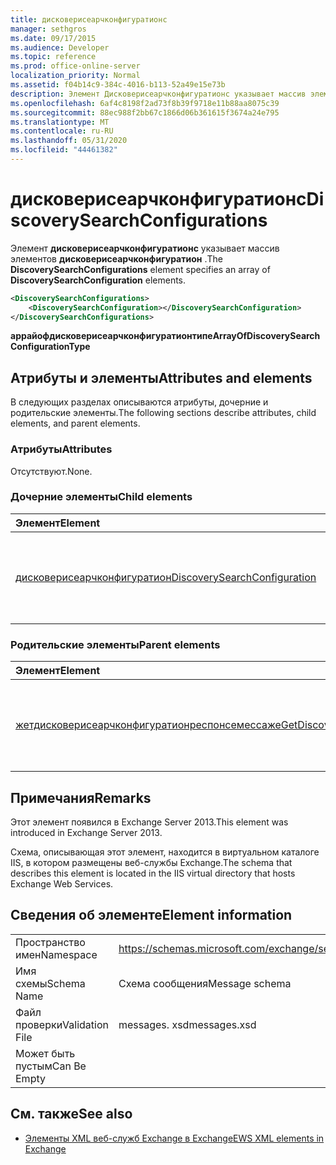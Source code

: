 ```yaml
---
title: дисковерисеарчконфигуратионс
manager: sethgros
ms.date: 09/17/2015
ms.audience: Developer
ms.topic: reference
ms.prod: office-online-server
localization_priority: Normal
ms.assetid: f04b14c9-384c-4016-b113-52a49e15e73b
description: Элемент Дисковерисеарчконфигуратионс указывает массив элементов Дисковерисеарчконфигуратион.
ms.openlocfilehash: 6af4c8198f2ad73f8b39f9718e11b88aa8075c39
ms.sourcegitcommit: 88ec988f2bb67c1866d06b361615f3674a24e795
ms.translationtype: MT
ms.contentlocale: ru-RU
ms.lasthandoff: 05/31/2020
ms.locfileid: "44461382"
---
```

# <a name="discoverysearchconfigurations"></a><span data-ttu-id="efcc4-103">дисковерисеарчконфигуратионс</span><span class="sxs-lookup"><span data-stu-id="efcc4-103">DiscoverySearchConfigurations</span></span>

<span data-ttu-id="efcc4-104">Элемент **дисковерисеарчконфигуратионс** указывает массив элементов **дисковерисеарчконфигуратион** .</span><span class="sxs-lookup"><span data-stu-id="efcc4-104">The **DiscoverySearchConfigurations** element specifies an array of **DiscoverySearchConfiguration** elements.</span></span> 
  
```XML
<DiscoverySearchConfigurations>
    <DiscoverySearchConfiguration></DiscoverySearchConfiguration>
</DiscoverySearchConfigurations>
```

 <span data-ttu-id="efcc4-105">**аррайофдисковерисеарчконфигуратионтипе**</span><span class="sxs-lookup"><span data-stu-id="efcc4-105">**ArrayOfDiscoverySearchConfigurationType**</span></span>
## <a name="attributes-and-elements"></a><span data-ttu-id="efcc4-106">Атрибуты и элементы</span><span class="sxs-lookup"><span data-stu-id="efcc4-106">Attributes and elements</span></span>

<span data-ttu-id="efcc4-107">В следующих разделах описываются атрибуты, дочерние и родительские элементы.</span><span class="sxs-lookup"><span data-stu-id="efcc4-107">The following sections describe attributes, child elements, and parent elements.</span></span>
  
### <a name="attributes"></a><span data-ttu-id="efcc4-108">Атрибуты</span><span class="sxs-lookup"><span data-stu-id="efcc4-108">Attributes</span></span>

<span data-ttu-id="efcc4-109">Отсутствуют.</span><span class="sxs-lookup"><span data-stu-id="efcc4-109">None.</span></span>
  
### <a name="child-elements"></a><span data-ttu-id="efcc4-110">Дочерние элементы</span><span class="sxs-lookup"><span data-stu-id="efcc4-110">Child elements</span></span>

|<span data-ttu-id="efcc4-111">**Элемент**</span><span class="sxs-lookup"><span data-stu-id="efcc4-111">**Element**</span></span>|<span data-ttu-id="efcc4-112">**Описание**</span><span class="sxs-lookup"><span data-stu-id="efcc4-112">**Description**</span></span>|
|:-----|:-----|
|[<span data-ttu-id="efcc4-113">дисковерисеарчконфигуратион</span><span class="sxs-lookup"><span data-stu-id="efcc4-113">DiscoverySearchConfiguration</span></span>](discoverysearchconfiguration.md) <br/> |<span data-ttu-id="efcc4-114">Задает конфигурацию для поиска обнаружения электронных данных.</span><span class="sxs-lookup"><span data-stu-id="efcc4-114">Specifies the configuration for eDiscovery search.</span></span>  <br/> |
   
### <a name="parent-elements"></a><span data-ttu-id="efcc4-115">Родительские элементы</span><span class="sxs-lookup"><span data-stu-id="efcc4-115">Parent elements</span></span>

|<span data-ttu-id="efcc4-116">**Элемент**</span><span class="sxs-lookup"><span data-stu-id="efcc4-116">**Element**</span></span>|<span data-ttu-id="efcc4-117">**Описание**</span><span class="sxs-lookup"><span data-stu-id="efcc4-117">**Description**</span></span>|
|:-----|:-----|
|[<span data-ttu-id="efcc4-118">жетдисковерисеарчконфигуратионреспонсемессаже</span><span class="sxs-lookup"><span data-stu-id="efcc4-118">GetDiscoverySearchConfigurationResponseMessage</span></span>](getdiscoverysearchconfigurationresponsemessage.md) <br/> |<span data-ttu-id="efcc4-119">Задает ответное сообщение для запроса **GetDiscoverySearchConfiguration** .</span><span class="sxs-lookup"><span data-stu-id="efcc4-119">Specifies the response message for a **GetDiscoverySearchConfiguration** request.</span></span>  <br/> |
   
## <a name="remarks"></a><span data-ttu-id="efcc4-120">Примечания</span><span class="sxs-lookup"><span data-stu-id="efcc4-120">Remarks</span></span>

<span data-ttu-id="efcc4-121">Этот элемент появился в Exchange Server 2013.</span><span class="sxs-lookup"><span data-stu-id="efcc4-121">This element was introduced in Exchange Server 2013.</span></span>
  
<span data-ttu-id="efcc4-122">Схема, описывающая этот элемент, находится в виртуальном каталоге IIS, в котором размещены веб-службы Exchange.</span><span class="sxs-lookup"><span data-stu-id="efcc4-122">The schema that describes this element is located in the IIS virtual directory that hosts Exchange Web Services.</span></span>
  
## <a name="element-information"></a><span data-ttu-id="efcc4-123">Сведения об элементе</span><span class="sxs-lookup"><span data-stu-id="efcc4-123">Element information</span></span>

|||
|:-----|:-----|
|<span data-ttu-id="efcc4-124">Пространство имен</span><span class="sxs-lookup"><span data-stu-id="efcc4-124">Namespace</span></span>  <br/> |https://schemas.microsoft.com/exchange/services/2006/messages  <br/> |
|<span data-ttu-id="efcc4-125">Имя схемы</span><span class="sxs-lookup"><span data-stu-id="efcc4-125">Schema Name</span></span>  <br/> |<span data-ttu-id="efcc4-126">Схема сообщения</span><span class="sxs-lookup"><span data-stu-id="efcc4-126">Message schema</span></span>  <br/> |
|<span data-ttu-id="efcc4-127">Файл проверки</span><span class="sxs-lookup"><span data-stu-id="efcc4-127">Validation File</span></span>  <br/> |<span data-ttu-id="efcc4-128">messages. xsd</span><span class="sxs-lookup"><span data-stu-id="efcc4-128">messages.xsd</span></span>  <br/> |
|<span data-ttu-id="efcc4-129">Может быть пустым</span><span class="sxs-lookup"><span data-stu-id="efcc4-129">Can Be Empty</span></span>  <br/> ||
   
## <a name="see-also"></a><span data-ttu-id="efcc4-130">См. также</span><span class="sxs-lookup"><span data-stu-id="efcc4-130">See also</span></span>

- [<span data-ttu-id="efcc4-131">Элементы XML веб-служб Exchange в Exchange</span><span class="sxs-lookup"><span data-stu-id="efcc4-131">EWS XML elements in Exchange</span></span>](ews-xml-elements-in-exchange.md)


